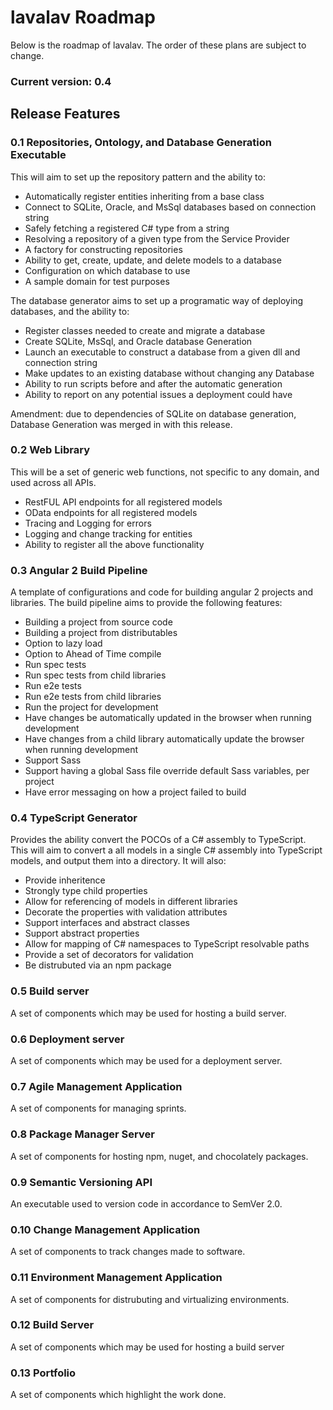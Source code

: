 # lavalav Roadmap


Below is the roadmap of lavalav. The order of these plans are subject to change.

### Current version: 0.4


## Release Features

### 0.1 Repositories, Ontology, and Database Generation Executable
This will aim to set up the repository pattern and the ability to:
- Automatically register entities inheriting from a base class
- Connect to SQLite, Oracle, and MsSql databases based on connection string
- Safely fetching a registered C# type from a string
- Resolving a repository of a given type from the Service Provider
- A factory for constructing repositories
- Ability to get, create, update, and delete models to a database
- Configuration on which database to use
- A sample domain for test purposes

The database generator aims to set up a programatic way of deploying databases, and the ability to:
- Register classes needed to create and migrate a database
- Create SQLite, MsSql, and Oracle database Generation
- Launch an executable to construct a database from a given dll and connection string
- Make updates to an existing database without changing any Database
- Ability to run scripts before and after the automatic generation
- Ability to report on any potential issues a deployment could have

Amendment: due to dependencies of SQLite on database generation, Database Generation was merged in with this release.


### 0.2 Web Library
This will be a set of generic web functions, not specific to any domain, and used across all APIs.
- RestFUL API endpoints for all registered models
- OData endpoints for all registered models
- Tracing and Logging for errors
- Logging and change tracking for entities
- Ability to register all the above functionality


### 0.3 Angular 2 Build Pipeline
A template of configurations and code for building angular 2 projects and libraries. 
The build pipeline aims to provide the following features:
- Building a project from source code
- Building a project from distributables
- Option to lazy load
- Option to Ahead of Time compile
- Run spec tests
- Run spec tests from child libraries
- Run e2e tests
- Run e2e tests from child libraries
- Run the project for development
- Have changes be automatically updated in the browser when running development
- Have changes from a child library automatically update the browser when running development
- Support Sass
- Support having a global Sass file override default Sass variables, per project
- Have error messaging on how a project failed to build


### 0.4 TypeScript Generator
Provides the ability convert the POCOs of a C# assembly to TypeScript.
This will aim to convert a all models in a single C# assembly into TypeScript models, and output them into a directory. It will also:
- Provide inheritence
- Strongly type child properties
- Allow for referencing of models in different libraries
- Decorate the properties with validation attributes
- Support interfaces and abstract classes
- Support abstract properties
- Allow for mapping of C# namespaces to TypeScript resolvable paths
- Provide a set of decorators for validation
- Be distrubuted via an npm package


### 0.5 Build server
A set of components which may be used for hosting a build server.


### 0.6 Deployment server
A set of components which may be used for a deployment server.


### 0.7 Agile Management Application
A set of components for managing sprints.


### 0.8 Package Manager Server
A set of components for hosting npm, nuget, and chocolately packages.


### 0.9 Semantic Versioning API
An executable used to version code in accordance to SemVer 2.0.


### 0.10 Change Management Application
A set of components to track changes made to software.


### 0.11 Environment Management Application
A set of components for distrubuting and virtualizing environments.


### 0.12 Build Server
A set of components which may be used for hosting a build server


### 0.13 Portfolio
A set of components which highlight the work done.